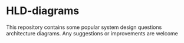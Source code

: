 # HLD-diagrams
This repository contains some popular system design questions architecture diagrams. Any suggestions or improvements are welcome
